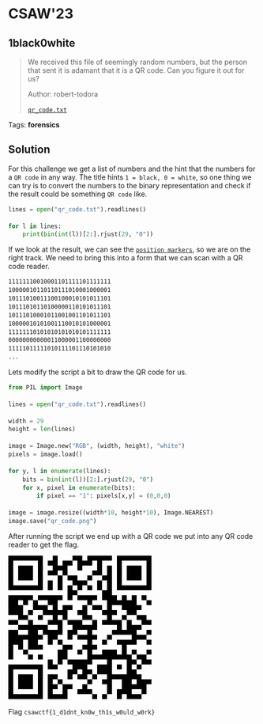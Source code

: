 # CSAW'23

## 1black0white

> 
> We received this file of seemingly random numbers, but the person that sent it is adamant that it is a QR code. Can you figure it out for us?
>
>  Author: robert-todora
>
> [`qr_code.txt`](qr_code.txt)

Tags: __forensics__

## Solution
For this challenge we get a list of numbers and the hint that the numbers for a `QR code` in any way. The title hints `1 = black, 0 = white`, so one thing we can try is to convert the numbers to the binary representation and check if the result could be something `QR code` like.

```python
lines = open("qr_code.txt").readlines()

for l in lines:
    print(bin(int(l))[2:].rjust(29, "0"))
```

If we look at the result, we can see the [`position markers`](https://en.wikipedia.org/wiki/QR_code), so we are on the right track. We need to bring this into a form that we can scan with a QR code reader.

```bash
11111110010001101111101111111
10000010110110111010001000001
10111010011100100010101011101
10111010110100000110101011101
10111010001011001001101011101
10000010101001110010101000001
11111110101010101010101111111
00000000000011000001100000000
11111011111010111101110101010
...
```

Lets modify the script a bit to draw the QR code for us.

```python
from PIL import Image

lines = open("qr_code.txt").readlines()

width = 29
height = len(lines)

image = Image.new("RGB", (width, height), "white")
pixels = image.load()

for y, l in enumerate(lines):
    bits = bin(int(l))[2:].rjust(29, "0")
    for x, pixel in enumerate(bits):
        if pixel == "1": pixels[x,y] = (0,0,0)

image = image.resize((width*10, height*10), Image.NEAREST)
image.save("qr_code.png")
```

After running the script we end up with a QR code we put into any QR code reader to get the flag.

![](qr_code.png)

Flag `csawctf{1_d1dnt_kn0w_th1s_w0uld_w0rk}`